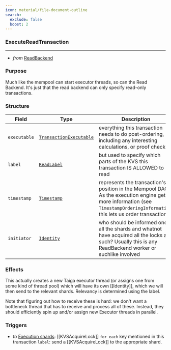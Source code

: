 ```yaml
---
icon: material/file-document-outline
search:
  exclude: false
  boost: 2
---
```


### ExecuteReadTransaction

---
* _from_ [ReadBackend](#ReadBackend)

### Purpose

Much like the mempool can start executor threads, so can the Read Backend. It's just that the read backend can only specify read-only transactions.

### Structure

| Field | Type | Description |
| ----- | ---- | ----------- |
| `executable` | [`TransactionExecutable`](#TransactionExecutable) | everything this transaction needs to do post-ordering, including any interesting calculations, or proof checks |
| `label` | [`ReadLabel`](#ReadLabel) | but used to specify which parts of the KVS this transaction IS ALLOWED to read |
| `timestamp` | [`Timestamp`](#Timestamp) | represents the transaction's position in the Mempool DAG. As the execution engine gets more information (see `TimestampOrderingInformation`, this lets us order transactions. |
| `initiator` | [`Identity`](#Identity) | who should be informed once all the shards and whatnot have acquired all the locks and such? Usually this is any ReadBackend worker or suchlike involved |

### Effects

This actually creates a new Taiga executor thread (or assigns one from some kind
of thread pool) which will have its own [[Identity]], which we will
then send to the relevant shards. Relevancy is determined using the label.

Note that figuring out how to receive these is hard: we don't want a bottleneck
thread that has to receive and process all of these. Instead, they should
efficiently spin up and/or assign new Executor threads in parallel.

### Triggers

- _to_ [Execution shards](#Shards): [[KVSAcquireLock]]
  `for each` key mentioned in this transaction `label`:
   send a [[KVSAcquireLock]] to the appropriate shard.
